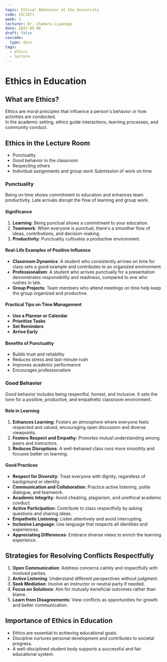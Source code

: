 ```yaml
---
topic: Ethical Behaviour at the University
code: ISC1071
week: 1
lecturer: Dr. Chamara Liyanage
date: 2025-05-06
draft: false
cascade:
  type: docs
tags:
  - ethics
  - lecture
---
```

# Ethics in Education

## What are Ethics?
Ethics are moral principles that influence a person's behavior or how activities are conducted.  
In the academic setting, ethics guide interactions, learning processes, and community conduct.

## Ethics in the Lecture Room
- Punctuality
- Good behavior in the classroom
- Respecting others
- Individual assignments and group work Submission of work on time

### Punctuality
Being on time shows commitment to education and enhances team productivity. Late arrivals disrupt the flow of learning and group work.

#### Significance
1. **Learning**: Being punctual shows a commitment to your education.
2. **Teamwork**: When everyone is punctual, there's a smoother flow of ideas, contributions, and decision-making.
3. **Productivity**: Punctuality cultivates a productive environment.

#### Real-Life Examples of Positive Influence
- **Classroom Dynamics**: A student who consistently arrives on time for class sets a good example and contributes to an organized environment.
- **Professionalism**: A student who arrives punctually for a presentation demonstrates responsibility and readiness, compared to one who rushes in late.
- **Group Projects**: Team members who attend meetings on time help keep the group organized and productive.

#### Practical Tips on Time Management
- **Use a Planner or Calendar**
- **Prioritize Tasks**
- **Set Reminders**
- **Arrive Early**

#### Benefits of Punctuality
- Builds trust and reliability
- Reduces stress and last-minute rush
- Improves academic performance
- Encourages professionalism

### Good Behavior
Good behavior includes being respectful, honest, and inclusive. It sets the tone for a positive, productive, and empathetic classroom environment.

#### Role in Learning
1. **Enhances Learning**: Fosters an atmosphere where everyone feels respected and valued, encouraging open discussion and diverse viewpoints.  
2. **Fosters Respect and Empathy**: Promotes mutual understanding among peers and instructors.  
3. **Reduces Disruptions**: A well-behaved class runs more smoothly and focuses better on learning.

#### Good Practices
- **Respect for Diversity**: Treat everyone with dignity, regardless of background or identity.
- **Communication and Collaboration**: Practice active listening, polite dialogue, and teamwork.
- **Academic Integrity**: Avoid cheating, plagiarism, and unethical academic conduct.
- **Active Participation**: Contribute to class respectfully by asking questions and sharing ideas.
- **Empathetic Listening**: Listen attentively and avoid interrupting.
- **Inclusive Language**: Use language that respects all identities and experiences.
- **Appreciating Differences**: Embrace diverse views to enrich the learning experience.

## Strategies for Resolving Conflicts Respectfully
1. **Open Communication**: Address concerns calmly and respectfully with involved parties.  
2. **Active Listening**: Understand different perspectives without judgment.  
3. **Seek Mediation**: Involve an instructor or neutral party if needed.  
4. **Focus on Solutions**: Aim for mutually beneficial outcomes rather than blame.  
5. **Learn from Disagreements**: View conflicts as opportunities for growth and better communication.

## Importance of Ethics in Education
- Ethics are essential to achieving educational goals.
- Discipline nurtures personal development and contributes to societal progress.
- A well-disciplined student body supports a successful and fair educational system.
